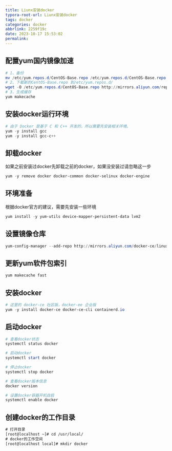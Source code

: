 ```yaml
---
title: Liunx安装docker
typora-root-url: Liunx安装docker
tags: docker
categories: docker
abbrlink: 2259f19c
date: 2023-10-17 15:53:02
permalink:
---
```




## 配置yum国内镜像加速

```powershell
# 1、备份
mv /etc/yum.repos.d/CentOS-Base.repo /etc/yum.repos.d/CentOS-Base.repo.backup
# 2、下载新的CentOS-Base.repo 到/etc/yum.repos.d/
wget -O /etc/yum.repos.d/CentOS-Base.repo http://mirrors.aliyun.com/repo/Centos-7.repo
# 3、生成缓存
yum makecache
```

## 安装docker运行环境

```powershell
# 由于 Docker 是基于 C 和 C++ 开发的，所以需要先安装相关环境。
yum -y install gcc
yum -y install gcc-c++
```

## 卸载docker

如果之前安装过docker先卸载之前的docker，如果没安装过请忽略这一步

```powershell
yum -y remove docker docker-common docker-selinux docker-engine
```

## 环境准备

根据docker官方的建议，需要先安装一些环境

```powershell
yum install -y yum-utils device-mapper-persistent-data lvm2
```

## 设置镜像仓库

```powershell
yum-config-manager --add-repo http://mirrors.aliyun.com/docker-ce/linux/centos/docker-ce.repo
```

## 更新yum软件包索引

```powershell
yum makecache fast
```

## 安装docker

```powershell
# 这里的 docker-ce 社区版，docker-ee 企业版
yum -y install docker-ce docker-ce-cli containerd.io
```

## 启动docker

```powershell
# 查看docker状态
systemctl status docker

# 启动docker
systemctl start docker

# 停止docker
systemctl stop docker

# 查看docker版本信息
docker version

# 设置docker容器开机自启
systemctl enable docker
```

## 创建docker的工作目录

```xml
# 打开目录
[root@localhost ~]# cd /usr/local/
# docker的工作空间
[root@localhost local]# mkdir docker
```